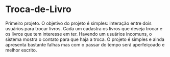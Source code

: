 # Troca-de-Livro
Primeiro projeto. 
O objetivo do projeto é simples: interação entre dois usuários para trocar livros. Cada um cadastra os livros que deseja trocar e os livros que tem interesse em ter. Havendo um usuários incomuns, o sistema mostra o contato para que haja a troca. O projeto é simples e ainda apresenta bastante falhas mas com o passar do tempo será aperfeiçoado e melhor escrito.
